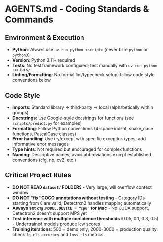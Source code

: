 # AGENTS.md - Coding Standards & Commands

## Environment & Execution
- **Python**: Always use `uv run python <script>` (never bare `python` or `python3`)
- **Version**: Python 3.11+ required
- **Tests**: No test framework configured; test manually with `uv run python scripts/`
- **Linting/Formatting**: No formal lint/typecheck setup; follow code style conventions below

## Code Style
- **Imports**: Standard library → third-party → local (alphabetically within groups)
- **Docstrings**: Use Google-style docstrings for functions (see `scripts/predict.py` for examples)
- **Formatting**: Follow Python conventions (4-space indent, snake_case functions, PascalCase classes)
- **Error handling**: Use try/except with specific exception types; add informative error messages
- **Type hints**: Not required but encouraged for complex functions
- **Naming**: Descriptive names; avoid abbreviations except established conventions (cfg, np, cv2, etc.)

## Critical Project Rules
- **DO NOT READ `dataset/` FOLDERS** - Very large, will overflow context window
- **DO NOT "fix" COCO annotations without testing** - Category IDs starting from 0 are valid; Detectron2 handles mapping automatically
- **Always set `cfg.MODEL.DEVICE = "cpu"` for Mac** - No CUDA support, Detectron2 doesn't support MPS yet
- **Test inference with multiple confidence thresholds** (0.05, 0.1, 0.3, 0.5) - Undertrained models produce low scores
- **Training iterations**: 500 = demo only; 2000-3000 = production quality; check `fg_cls_accuracy` and `loss_cls` metrics